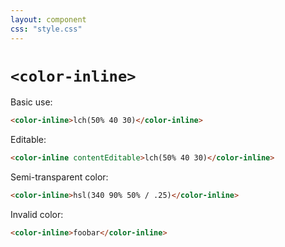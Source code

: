 ```yaml
---
layout: component
css: "style.css"
---
```


# `<color-inline>`

Basic use:

<html-demo adjust="font-size">

```html
<color-inline>lch(50% 40 30)</color-inline>
```
</html-demo>

Editable:
```html
<color-inline contentEditable>lch(50% 40 30)</color-inline>
```

Semi-transparent color:
```html
<color-inline>hsl(340 90% 50% / .25)</color-inline>
```

Invalid color:

```html
<color-inline>foobar</color-inline>
```
